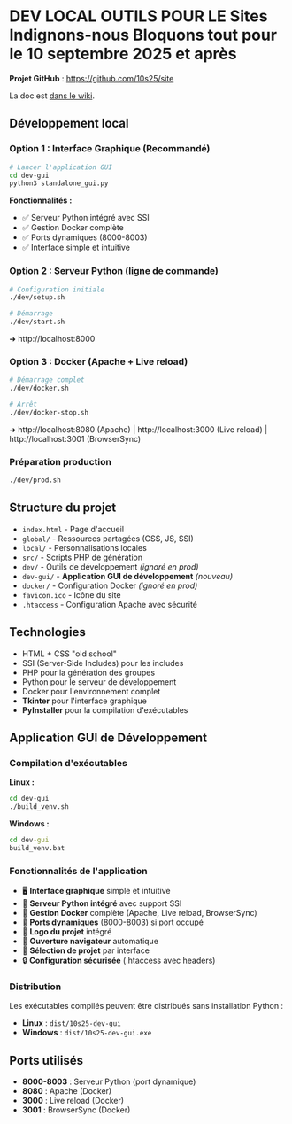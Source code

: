 # DEV LOCAL OUTILS POUR LE Sites Indignons-nous Bloquons tout pour le 10 septembre 2025 et après

**Projet GitHub** : https://github.com/10s25/site

La doc est [dans le wiki](https://github.com/10s25/site/wiki).

## Développement local

### Option 1 : Interface Graphique (Recommandé)
```bash
# Lancer l'application GUI
cd dev-gui
python3 standalone_gui.py
```
**Fonctionnalités :**
- ✅ Serveur Python intégré avec SSI
- ✅ Gestion Docker complète
- ✅ Ports dynamiques (8000-8003)
- ✅ Interface simple et intuitive

### Option 2 : Serveur Python (ligne de commande)
```bash
# Configuration initiale
./dev/setup.sh

# Démarrage
./dev/start.sh
```
➜ http://localhost:8000

### Option 3 : Docker (Apache + Live reload)
```bash
# Démarrage complet
./dev/docker.sh

# Arrêt
./dev/docker-stop.sh
```
➜ http://localhost:8080 (Apache) | http://localhost:3000 (Live reload) | http://localhost:3001 (BrowserSync)

### Préparation production
```bash
./dev/prod.sh
```

## Structure du projet

- `index.html` - Page d'accueil
- `global/` - Ressources partagées (CSS, JS, SSI)
- `local/` - Personnalisations locales
- `src/` - Scripts PHP de génération
- `dev/` - Outils de développement *(ignoré en prod)*
- `dev-gui/` - **Application GUI de développement** *(nouveau)*
- `docker/` - Configuration Docker *(ignoré en prod)*
- `favicon.ico` - Icône du site
- `.htaccess` - Configuration Apache avec sécurité

## Technologies

- HTML + CSS "old school"
- SSI (Server-Side Includes) pour les includes
- PHP pour la génération des groupes
- Python pour le serveur de développement
- Docker pour l'environnement complet
- **Tkinter** pour l'interface graphique
- **PyInstaller** pour la compilation d'exécutables

## Application GUI de Développement

### Compilation d'exécutables

**Linux :**
```bash
cd dev-gui
./build_venv.sh
```

**Windows :**
```cmd
cd dev-gui
build_venv.bat
```

### Fonctionnalités de l'application

- 🖥️ **Interface graphique** simple et intuitive
- 🐍 **Serveur Python intégré** avec support SSI
- 🐳 **Gestion Docker** complète (Apache, Live reload, BrowserSync)
- 🔄 **Ports dynamiques** (8000-8003) si port occupé
- 🎨 **Logo du projet** intégré
- 📱 **Ouverture navigateur** automatique
- 📁 **Sélection de projet** par interface
- 🔒 **Configuration sécurisée** (.htaccess avec headers)

### Distribution

Les exécutables compilés peuvent être distribués sans installation Python :
- **Linux** : `dist/10s25-dev-gui`
- **Windows** : `dist/10s25-dev-gui.exe`

## Ports utilisés

- **8000-8003** : Serveur Python (port dynamique)
- **8080** : Apache (Docker)
- **3000** : Live reload (Docker)
- **3001** : BrowserSync (Docker)
